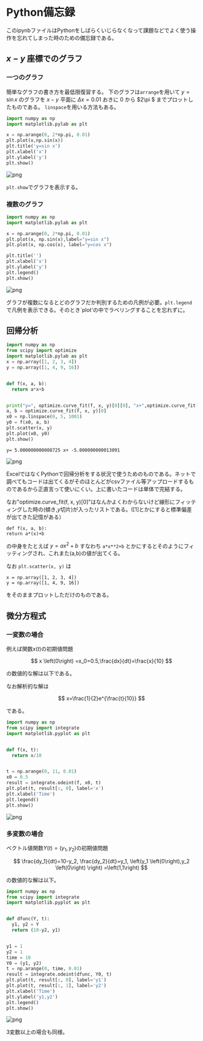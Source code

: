 <script type="text/x-mathjax-config">MathJax.Hub.Config({tex2jax:{inlineMath:[['\$','\$'],['\\(','\\)']],processEscapes:true},CommonHTML: {matchFontHeight:false}});</script> <script type="text/javascript" async src="https://cdnjs.cloudflare.com/ajax/libs/mathjax/2.7.1/MathJax.js?config=TeX-MML-AM_CHTML"></script>

# Python備忘録
このipynbファイルはPythonをしばらくいじらなくなって課題などでよく使う操作を忘れてしまった時のための備忘録である。

##  $x-y$ 座標でのグラフ

###  一つのグラフ
簡単なグラフの書き方を最低限復習する。
下のグラフは`arrange`を用いて $y=\sin x$ のグラフを $x-y$ 平面に $\Delta x=0.01$ おきに $0$ から $2\pi $ までプロットしたものである。
`linspace`を用いる方法もある。



```python
import numpy as np
import matplotlib.pylab as plt

x = np.arange(0, 2*np.pi, 0.01)
plt.plot(x,np.sin(x))
plt.title('y=sin x') 
plt.xlabel('x') 
plt.ylabel('y')
plt.show()
```


    
![png](python_bibouroku_files/python_bibouroku_3_0.png)
    


`plt.show`でグラフを表示する。

### 複数のグラフ


```python
import numpy as np
import matplotlib.pylab as plt

x = np.arange(0, 2*np.pi, 0.01)
plt.plot(x, np.sin(x),label="y=sin x")
plt.plot(x, np.cos(x), label="y=cos x")

plt.title('')
plt.xlabel('x')
plt.ylabel('y')
plt.legend()
plt.show()

```


    
![png](python_bibouroku_files/python_bibouroku_6_0.png)
    


グラフが複数になるとどのグラフだか判別するための凡例が必要。`plt.legend`で凡例を表示できる。そのとき`plot'の中でラベリングすることを忘れずに。

## 回帰分析


```python
import numpy as np
from scipy import optimize
import matplotlib.pylab as plt
x = np.array([1, 2, 3, 4])
y = np.array([1, 4, 9, 16])


def f(x, a, b):
  return a*x+b


print("y=", optimize.curve_fit(f, x, y)[0][0], "x+",optimize.curve_fit(f, x, y)[0][1])
a, b = optimize.curve_fit(f, x, y)[0]
x0 = np.linspace(0, 5, 1001)
y0 = f(x0, a, b)
plt.scatter(x, y)
plt.plot(x0, y0)
plt.show()

```

    y= 5.000000000008725 x+ -5.000000000013091



    
![png](python_bibouroku_files/python_bibouroku_9_1.png)
    


ExcelではなくPythonで回帰分析をする状況で使うためのものである。ネットで調べてもコードは出てくるがそのほとんどがcsvファイル等アップロードするものであるから正直言って使いにくい。上に書いたコードは単体で完結する。

なお"optimize.curve_fit(f, x, y)[0]"はなんかよくわからないけど線形にフィッティングした時の(傾き,$y$切片)が入ったリストである。([1]とかにすると標準偏差が出てきた記憶がある）
```
def f(x, a, b):
return a*(x)+b
```
の中身をたとえば $y=ax^2+b$ すなわち
`a*x**2+b`
とかにするとそのようにフィッティングされ、これまた(a,b)の値が出てくる。

なお
`plt.scatter(x, y)`
は
```
x = np.array([1, 2, 3, 4])
y = np.array([1, 4, 9, 16])
```
をそのままプロットしただけのものである。

## 微分方程式

### 一変数の場合
例えば関数$x \left(t\right)$の初期値問題

$$
x \left(0\right) =x_0=0.5,\frac{dx}{dt}=\frac{x}{10}
$$

の数値的な解は以下である。

なお解析的な解は

$$
x=\frac{1}{2}e^{\frac{t}{10}}
$$

である。


```python
import numpy as np
from scipy import integrate
import matplotlib.pyplot as plt


def f(x, t):
  return x/10


t = np.arange(0, 11, 0.01)
x0 = 0.5
result = integrate.odeint(f, x0, t)
plt.plot(t, result[:, 0], label='x')
plt.xlabel('Time')
plt.legend()
plt.show()

```


    
![png](python_bibouroku_files/python_bibouroku_13_0.png)
    


### 多変数の場合
ベクトル値関数${Y}\left(t\right)=\left(y_1,y_2\right)$の初期値問題

$$
\frac{dy_1}{dt}=10-y_2, \frac{dy_2}{dt}=y_1,  \left(y_1 \left(0\right),y_2 \left(0\right) \right) =\left(1,1\right) 
$$

の数値的な解は以下。



```python
import numpy as np
from scipy import integrate
import matplotlib.pyplot as plt


def dfunc(Y, t):
  y1, y2 = Y
  return (10-y2, y1)


y1 = 1
y2 = 1
time = 10
Y0 = (y1, y2)
t = np.arange(0, time, 0.01)
result = integrate.odeint(dfunc, Y0, t)
plt.plot(t, result[:, 0], label='y1')
plt.plot(t, result[:, 1], label='y2')
plt.xlabel('Time')
plt.ylabel('y1,y2')
plt.legend()
plt.show()

```


    
![png](python_bibouroku_files/python_bibouroku_15_0.png)
    


$3$変数以上の場合も同様。
